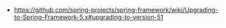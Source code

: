 * https://github.com/spring-projects/spring-framework/wiki/Upgrading-to-Spring-Framework-5.x#upgrading-to-version-51